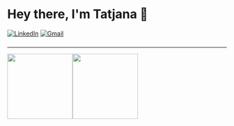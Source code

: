 <h1 align="left"> Hey there, I'm Tatjana 👋 </h1>

<p align="left">
   
   <a href="https://www.linkedin.com/in/tatjana-pronina-21a436111/"><img alt="LinkedIn" src="https://img.shields.io/badge/-tatjanapronina-black?style=flat-square&logo=Linkedin&logoColor=white&link=https://www.linkedin.com/in/tatjana-pronina-21a436111/"></a>
   <a href="mailto:tatjaana.pronina@gmail.com"><img alt="Gmail" src="https://img.shields.io/badge/-tatjaana.pronina@gmail.com-black?style=flat-square&logo=Gmail&logoColor=white&link=mailto:tatjaana.pronina@gmail.com"></a>

<h3 align="left">  </h3>


<!--
**TatjanaPro/TatjanaPro** is a ✨ _special_ ✨ repository because its `README.md` (this file) appears on your GitHub profile.

Here are some ideas to get you started:

- 🔭 I’m currently working on ...
- 🌱 I’m currently learning Java
- 👯 I’m looking to collaborate on ...
- 🤔 I’m looking for help with ...
- 💬 Ask me about ...
- 📫 How to reach me: ...
- 😄 Pronouns: ...
- ⚡ Fun fact: ...
-->

---
<a href="https://github.com/TatjanaPro"><img height="150px" src="https://github-readme-stats.vercel.app/api?username=dewith&show_icons=true&hide_title=true&hide_border=true&theme=graywhite" /><img height="150px" src="https://github-readme-stats.vercel.app/api/top-langs/?username=TatjanaPro&show_icons=true&layout=compact&langs_count=6&hide_title=true&hide_border=true&theme=graywhite" /></a>
